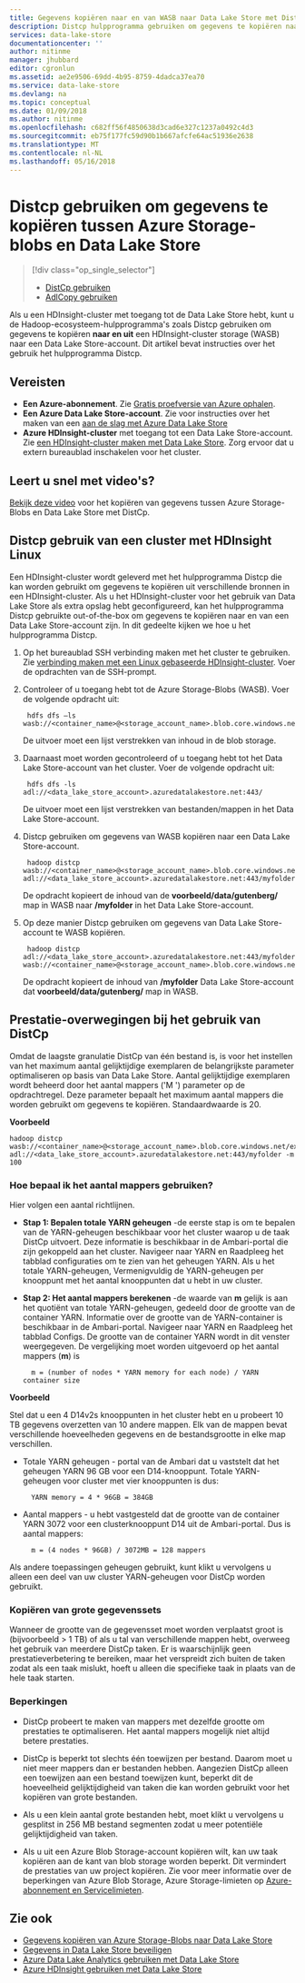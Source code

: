 ```yaml
---
title: Gegevens kopiëren naar en van WASB naar Data Lake Store met Distcp | Microsoft Docs
description: Distcp hulpprogramma gebruiken om gegevens te kopiëren naar en van Azure Storage-Blobs naar Data Lake Store
services: data-lake-store
documentationcenter: ''
author: nitinme
manager: jhubbard
editor: cgronlun
ms.assetid: ae2e9506-69dd-4b95-8759-4dadca37ea70
ms.service: data-lake-store
ms.devlang: na
ms.topic: conceptual
ms.date: 01/09/2018
ms.author: nitinme
ms.openlocfilehash: c682ff56f4850638d3cad6e327c1237a0492c4d3
ms.sourcegitcommit: eb75f177fc59d90b1b667afcfe64ac51936e2638
ms.translationtype: MT
ms.contentlocale: nl-NL
ms.lasthandoff: 05/16/2018
---
```

# <a name="use-distcp-to-copy-data-between-azure-storage-blobs-and-data-lake-store"></a>Distcp gebruiken om gegevens te kopiëren tussen Azure Storage-blobs en Data Lake Store
> [!div class="op_single_selector"]
> * [DistCp gebruiken](data-lake-store-copy-data-wasb-distcp.md)
> * [AdlCopy gebruiken](data-lake-store-copy-data-azure-storage-blob.md)
>
>

Als u een HDInsight-cluster met toegang tot de Data Lake Store hebt, kunt u de Hadoop-ecosysteem-hulpprogramma's zoals Distcp gebruiken om gegevens te kopiëren **naar en uit** een HDInsight-cluster storage (WASB) naar een Data Lake Store-account. Dit artikel bevat instructies over het gebruik het hulpprogramma Distcp.

## <a name="prerequisites"></a>Vereisten

* **Een Azure-abonnement**. Zie [Gratis proefversie van Azure ophalen](https://azure.microsoft.com/pricing/free-trial/).
* **Een Azure Data Lake Store-account**. Zie voor instructies over het maken van een [aan de slag met Azure Data Lake Store](data-lake-store-get-started-portal.md)
* **Azure HDInsight-cluster** met toegang tot een Data Lake Store-account. Zie [een HDInsight-cluster maken met Data Lake Store](data-lake-store-hdinsight-hadoop-use-portal.md). Zorg ervoor dat u extern bureaublad inschakelen voor het cluster.

## <a name="do-you-learn-fast-with-videos"></a>Leert u snel met video's?
[Bekijk deze video](https://mix.office.com/watch/1liuojvdx6sie) voor het kopiëren van gegevens tussen Azure Storage-Blobs en Data Lake Store met DistCp.

## <a name="use-distcp-from-an-hdinsight-linux-cluster"></a>Distcp gebruik van een cluster met HDInsight Linux

Een HDInsight-cluster wordt geleverd met het hulpprogramma Distcp die kan worden gebruikt om gegevens te kopiëren uit verschillende bronnen in een HDInsight-cluster. Als u het HDInsight-cluster voor het gebruik van Data Lake Store als extra opslag hebt geconfigureerd, kan het hulpprogramma Distcp gebruikte out-of-the-box om gegevens te kopiëren naar en van een Data Lake Store-account zijn. In dit gedeelte kijken we hoe u het hulpprogramma Distcp.

1. Op het bureaublad SSH verbinding maken met het cluster te gebruiken. Zie [verbinding maken met een Linux gebaseerde HDInsight-cluster](../hdinsight/hdinsight-hadoop-linux-use-ssh-unix.md). Voer de opdrachten van de SSH-prompt.

2. Controleer of u toegang hebt tot de Azure Storage-Blobs (WASB). Voer de volgende opdracht uit:

        hdfs dfs –ls wasb://<container_name>@<storage_account_name>.blob.core.windows.net/

    De uitvoer moet een lijst verstrekken van inhoud in de blob storage.

3. Daarnaast moet worden gecontroleerd of u toegang hebt tot het Data Lake Store-account van het cluster. Voer de volgende opdracht uit:

        hdfs dfs -ls adl://<data_lake_store_account>.azuredatalakestore.net:443/

    De uitvoer moet een lijst verstrekken van bestanden/mappen in het Data Lake Store-account.

4. Distcp gebruiken om gegevens van WASB kopiëren naar een Data Lake Store-account.

        hadoop distcp wasb://<container_name>@<storage_account_name>.blob.core.windows.net/example/data/gutenberg adl://<data_lake_store_account>.azuredatalakestore.net:443/myfolder

    De opdracht kopieert de inhoud van de **voorbeeld/data/gutenberg/** map in WASB naar **/myfolder** in het Data Lake Store-account.

5. Op deze manier Distcp gebruiken om gegevens van Data Lake Store-account te WASB kopiëren.

        hadoop distcp adl://<data_lake_store_account>.azuredatalakestore.net:443/myfolder wasb://<container_name>@<storage_account_name>.blob.core.windows.net/example/data/gutenberg

    De opdracht kopieert de inhoud van **/myfolder** Data Lake Store-account dat **voorbeeld/data/gutenberg/** map in WASB.

## <a name="performance-considerations-while-using-distcp"></a>Prestatie-overwegingen bij het gebruik van DistCp

Omdat de laagste granulatie DistCp van één bestand is, is voor het instellen van het maximum aantal gelijktijdige exemplaren de belangrijkste parameter optimaliseren op basis van Data Lake Store. Aantal gelijktijdige exemplaren wordt beheerd door het aantal mappers ('M ') parameter op de opdrachtregel. Deze parameter bepaalt het maximum aantal mappers die worden gebruikt om gegevens te kopiëren. Standaardwaarde is 20.

**Voorbeeld**

    hadoop distcp wasb://<container_name>@<storage_account_name>.blob.core.windows.net/example/data/gutenberg adl://<data_lake_store_account>.azuredatalakestore.net:443/myfolder -m 100

### <a name="how-do-i-determine-the-number-of-mappers-to-use"></a>Hoe bepaal ik het aantal mappers gebruiken?

Hier volgen een aantal richtlijnen.

* **Stap 1: Bepalen totale YARN geheugen** -de eerste stap is om te bepalen van de YARN-geheugen beschikbaar voor het cluster waarop u de taak DistCp uitvoert. Deze informatie is beschikbaar in de Ambari-portal die zijn gekoppeld aan het cluster. Navigeer naar YARN en Raadpleeg het tabblad configuraties om te zien van het geheugen YARN. Als u het totale YARN-geheugen, Vermenigvuldig de YARN-geheugen per knooppunt met het aantal knooppunten dat u hebt in uw cluster.

* **Stap 2: Het aantal mappers berekenen** -de waarde van **m** gelijk is aan het quotiënt van totale YARN-geheugen, gedeeld door de grootte van de container YARN. Informatie over de grootte van de YARN-container is beschikbaar in de Ambari-portal. Navigeer naar YARN en Raadpleeg het tabblad Configs. De grootte van de container YARN wordt in dit venster weergegeven. De vergelijking moet worden uitgevoerd op het aantal mappers (**m**) is

        m = (number of nodes * YARN memory for each node) / YARN container size

**Voorbeeld**

Stel dat u een 4 D14v2s knooppunten in het cluster hebt en u probeert 10 TB gegevens overzetten van 10 andere mappen. Elk van de mappen bevat verschillende hoeveelheden gegevens en de bestandsgrootte in elke map verschillen.

* Totale YARN geheugen - portal van de Ambari dat u vaststelt dat het geheugen YARN 96 GB voor een D14-knooppunt. Totale YARN-geheugen voor cluster met vier knooppunten is dus: 

        YARN memory = 4 * 96GB = 384GB

* Aantal mappers - u hebt vastgesteld dat de grootte van de container YARN 3072 voor een clusterknooppunt D14 uit de Ambari-portal. Dus is aantal mappers:

        m = (4 nodes * 96GB) / 3072MB = 128 mappers

Als andere toepassingen geheugen gebruikt, kunt klikt u vervolgens u alleen een deel van uw cluster YARN-geheugen voor DistCp worden gebruikt.

### <a name="copying-large-datasets"></a>Kopiëren van grote gegevenssets

Wanneer de grootte van de gegevensset moet worden verplaatst groot is (bijvoorbeeld > 1 TB) of als u tal van verschillende mappen hebt, overweeg het gebruik van meerdere DistCp taken. Er is waarschijnlijk geen prestatieverbetering te bereiken, maar het verspreidt zich buiten de taken zodat als een taak mislukt, hoeft u alleen die specifieke taak in plaats van de hele taak starten.

### <a name="limitations"></a>Beperkingen

* DistCp probeert te maken van mappers met dezelfde grootte om prestaties te optimaliseren. Het aantal mappers mogelijk niet altijd betere prestaties.

* DistCp is beperkt tot slechts één toewijzen per bestand. Daarom moet u niet meer mappers dan er bestanden hebben. Aangezien DistCp alleen een toewijzen aan een bestand toewijzen kunt, beperkt dit de hoeveelheid gelijktijdigheid van taken die kan worden gebruikt voor het kopiëren van grote bestanden.

* Als u een klein aantal grote bestanden hebt, moet klikt u vervolgens u gesplitst in 256 MB bestand segmenten zodat u meer potentiële gelijktijdigheid van taken. 
 
* Als u uit een Azure Blob Storage-account kopiëren wilt, kan uw taak kopiëren aan de kant van blob storage worden beperkt. Dit vermindert de prestaties van uw project kopiëren. Zie voor meer informatie over de beperkingen van Azure Blob Storage, Azure Storage-limieten op [Azure-abonnement en Servicelimieten](../azure-subscription-service-limits.md).

## <a name="see-also"></a>Zie ook
* [Gegevens kopiëren van Azure Storage-Blobs naar Data Lake Store](data-lake-store-copy-data-azure-storage-blob.md)
* [Gegevens in Data Lake Store beveiligen](data-lake-store-secure-data.md)
* [Azure Data Lake Analytics gebruiken met Data Lake Store](../data-lake-analytics/data-lake-analytics-get-started-portal.md)
* [Azure HDInsight gebruiken met Data Lake Store](data-lake-store-hdinsight-hadoop-use-portal.md)

